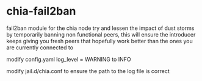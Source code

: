 # chia-fail2ban
fail2ban module for the chia node try and lessen the impact of dust storms by temporarily banning non functional peers, this will ensure the introducer keeps giving you fresh peers that hopefully work better than the ones you are currently connected to

modify config.yaml
log_level = WARNING to INFO

modify jail.d/chia.conf to ensure the path to the log file is correct
